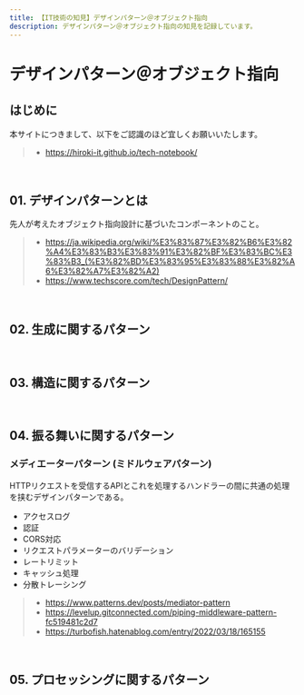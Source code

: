 ```yaml
---
title: 【IT技術の知見】デザインパターン＠オブジェクト指向
description: デザインパターン＠オブジェクト指向の知見を記録しています。
---
```


# デザインパターン＠オブジェクト指向

## はじめに

本サイトにつきまして、以下をご認識のほど宜しくお願いいたします。

> - https://hiroki-it.github.io/tech-notebook/

<br>

## 01. デザインパターンとは

先人が考えたオブジェクト指向設計に基づいたコンポーネントのこと。

> - https://ja.wikipedia.org/wiki/%E3%83%87%E3%82%B6%E3%82%A4%E3%83%B3%E3%83%91%E3%82%BF%E3%83%BC%E3%83%B3_(%E3%82%BD%E3%83%95%E3%83%88%E3%82%A6%E3%82%A7%E3%82%A2)
> - https://www.techscore.com/tech/DesignPattern/

<br>

## 02. 生成に関するパターン

<br>

## 03. 構造に関するパターン

<br>

## 04. 振る舞いに関するパターン

### メディエーターパターン (ミドルウェアパターン)

HTTPリクエストを受信するAPIとこれを処理するハンドラーの間に共通の処理を挟むデザインパターンである。

- アクセスログ
- 認証
- CORS対応
- リクエストパラメーターのバリデーション
- レートリミット
- キャッシュ処理
- 分散トレーシング

> - https://www.patterns.dev/posts/mediator-pattern
> - https://levelup.gitconnected.com/piping-middleware-pattern-fc519481c2d7
> - https://turbofish.hatenablog.com/entry/2022/03/18/165155

<br>

## 05. プロセッシングに関するパターン

<br>

